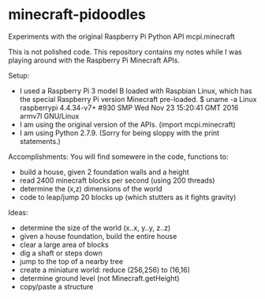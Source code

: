 # minecraft-pidoodles
Experiments with the original Raspberry Pi Python API mcpi.minecraft

This is not polished code.
This repository contains my notes while I was playing around with the
Raspberry Pi Minecraft APIs.

Setup:
- I used a Raspberry Pi 3 model B loaded with Raspbian Linux,
  which has the special Raspberry Pi version Minecraft pre-loaded.
    $ uname -a
    Linux raspberrypi 4.4.34-v7+ #930 SMP Wed Nov 23 15:20:41 GMT 2016 armv7l GNU/Linux
- I am using the original version of the APIs.  (import mcpi.minecraft)
- I am using Python 2.7.9.  (Sorry for being sloppy with the print statements.)

Accomplishments:
You will find somewere in the code, functions to:
 - build a house, given 2 foundation walls and a height
 - read 2400 minecraft blocks per second (using 200 threads)
 - determine the (x,z) dimensions of the world
 - code to leap/jump 20 blocks up (which stutters as it fights gravity)
 
Ideas:
 - determine the size of the world (x..x, y..y, z..z)
 - given a house foundation, build the entire house
 - clear a large area of blocks
 - dig a shaft or steps down
 - jump to the top of a nearby tree
 - create a miniature world: reduce (256,256) to (16,16)
 - determine ground level (not Minecraft.getHeight)
 - copy/paste a structure
